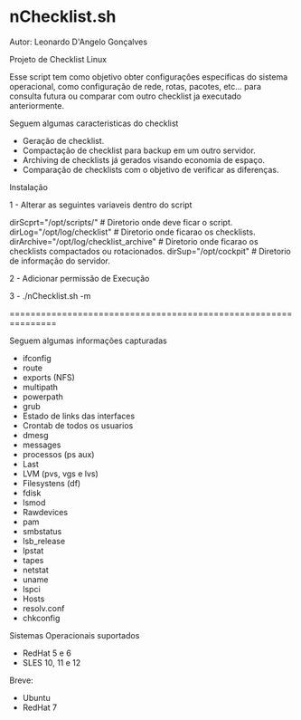# nChecklist.sh

Autor: Leonardo D'Angelo Gonçalves

Projeto de Checklist Linux

Esse script tem como objetivo obter configuraçôes especificas do sistema operacional, como configuração de rede, rotas, pacotes, etc... para consulta futura ou comparar com outro checklist ja executado anteriormente.

Seguem algumas caracteristicas do checklist

 - Geração de checklist.
 - Compactação de checklist para backup em um outro servidor.
 - Archiving de checklists já gerados visando economia de espaço.
 - Comparação de checklists com o objetivo de verificar as diferenças.

Instalação

1 - Alterar as seguintes variaveis dentro do script

dirScprt="/opt/scripts/"                          # Diretorio onde deve ficar o script.
dirLog="/opt/log/checklist"                       # Diretorio onde ficarao os checklists.
dirArchive="/opt/log/checklist_archive"           # Diretorio onde ficarao os checklists compactados ou rotacionados.
dirSup="/opt/cockpit"                             # Diretorio de informação do servidor.

2 - Adicionar permissão de Execução

3 - ./nChecklist.sh -m

===============================================================

Seguem algumas informações capturadas

- ifconfig
- route
- exports (NFS)
- multipath
- powerpath
- grub
- Estado de links das interfaces
- Crontab de todos os usuarios
- dmesg
- messages
- processos (ps aux)
- Last
- LVM (pvs, vgs e lvs)
- Filesystens (df)
- fdisk
- lsmod
- Rawdevices
- pam
- smbstatus
- lsb_release
- lpstat
- tapes
- netstat
- uname
- lspci
- Hosts
- resolv.conf
- chkconfig

Sistemas Operacionais suportados

- RedHat 5 e 6
- SLES 10, 11 e 12

Breve:

- Ubuntu
- RedHat 7